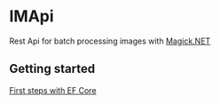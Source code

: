 # IMApi 
Rest Api for batch processing images with [Magick.NET](https://github.com/dlemstra/Magick.NET)

## Getting started
[First steps with EF Core](https://docs.microsoft.com/de-de/ef/core/get-started/overview/first-app?tabs=netcore-cli)